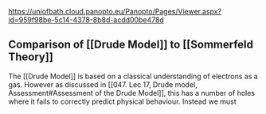 https://uniofbath.cloud.panopto.eu/Panopto/Pages/Viewer.aspx?id=959f98be-5c14-4378-8b8d-acdd00be478d

## Comparison of [[Drude Model]] to [[Sommerfeld Theory]]

The [[Drude Model]] is based on a classical understanding of electrons as a gas. However as discussed in [[047. Lec 17, Drude model, Assessment#Assessment of the Drude Model]], this has a number of holes where it fails to correctly predict physical behaviour. Instead we must